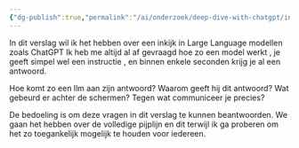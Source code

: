 ```yaml
---
{"dg-publish":true,"permalink":"/ai/onderzoek/deep-dive-with-chatgpt/introductie/","created":"2025-02-15T22:07:04.281+01:00","updated":"2025-03-12T14:44:28.423+01:00"}
---
```



In dit verslag wil ik het hebben over een inkijk in Large Language modellen zoals ChatGPT
Ik heb me altijd al af gevraagd hoe zo een model werkt , je geeft simpel wel een instructie , en binnen enkele seconden krijg je al een antwoord.

Hoe komt zo een llm aan zijn antwoord?
Waarom geeft hij dit antwoord?
Wat gebeurd er achter de schermen?
Tegen wat communiceer je precies?

De bedoeling is om deze vragen in dit verslag te kunnen beantwoorden.
We gaan het hebben over de volledige pijplijn en dit terwijl ik ga proberen om het zo toegankelijk mogelijk te houden voor iedereen.


